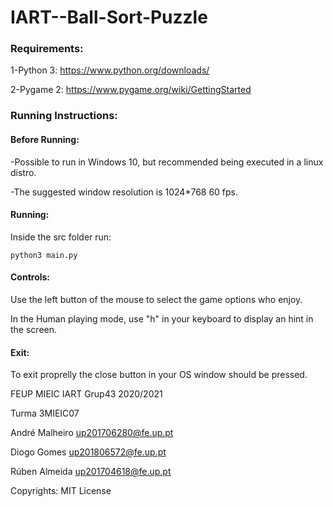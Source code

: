 # IART--Ball-Sort-Puzzle

### Requirements:

1-Python 3: https://www.python.org/downloads/

2-Pygame 2: https://www.pygame.org/wiki/GettingStarted

### Running Instructions:

#### Before Running:

-Possible to run in Windows 10, but recommended being executed in a linux distro.

-The suggested window resolution is 1024*768 60 fps.

#### Running:

Inside the src folder run:

    python3 main.py

#### Controls:

Use the left button of the mouse to select the game options who enjoy.

In the Human playing mode, use "h" in your keyboard to display an hint in the screen.

#### Exit:

To exit proprelly the close button in your OS window should be pressed.


FEUP MIEIC IART Grup43 2020/2021

Turma 3MIEIC07

André Malheiro up201706280@fe.up.pt

Diogo Gomes up201806572@fe.up.pt

Rúben Almeida up201704618@fe.up.pt

Copyrights: MIT License
